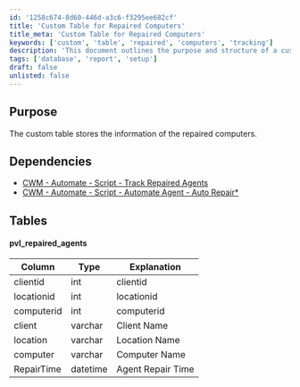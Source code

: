 ```yaml
---
id: '1258c674-8d60-446d-a3c6-f3295ee682cf'
title: 'Custom Table for Repaired Computers'
title_meta: 'Custom Table for Repaired Computers'
keywords: ['custom', 'table', 'repaired', 'computers', 'tracking']
description: 'This document outlines the purpose and structure of a custom table designed to store information about repaired computers, including dependencies on related scripts and a detailed description of the table schema.'
tags: ['database', 'report', 'setup']
draft: false
unlisted: false
---
```

## Purpose

The custom table stores the information of the repaired computers.

## Dependencies

- [CWM - Automate - Script - Track Repaired Agents](<../scripts/Track Repaired Agents.md>)
- [CWM - Automate - Script - Automate Agent - Auto Repair*](<../scripts/Automate Agent - Auto Repair.md>)

## Tables

#### pvl_repaired_agents

| Column       | Type     | Explanation         |
|--------------|----------|---------------------|
| clientid    | int      | clientid            |
| locationid   | int      | locationid          |
| computerid   | int      | computerid          |
| client       | varchar  | Client Name         |
| location     | varchar  | Location Name       |
| computer     | varchar  | Computer Name       |
| RepairTime   | datetime | Agent Repair Time   |












